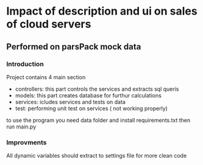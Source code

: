 # Impact of description and ui on sales of cloud servers
## Performed on parsPack mock data

### Introduction
Project contains 4 main section
* controllers: this part controls the services and extracts sql queris
* models: this part creates database for furthur calculations
* services: icludes services and tests on data
* test: performing unit test on services ( not working properly)

to use the program you need data folder and install requirements.txt then run main.py

### Improvments
All dynamic variables should extract to settings file for more clean code